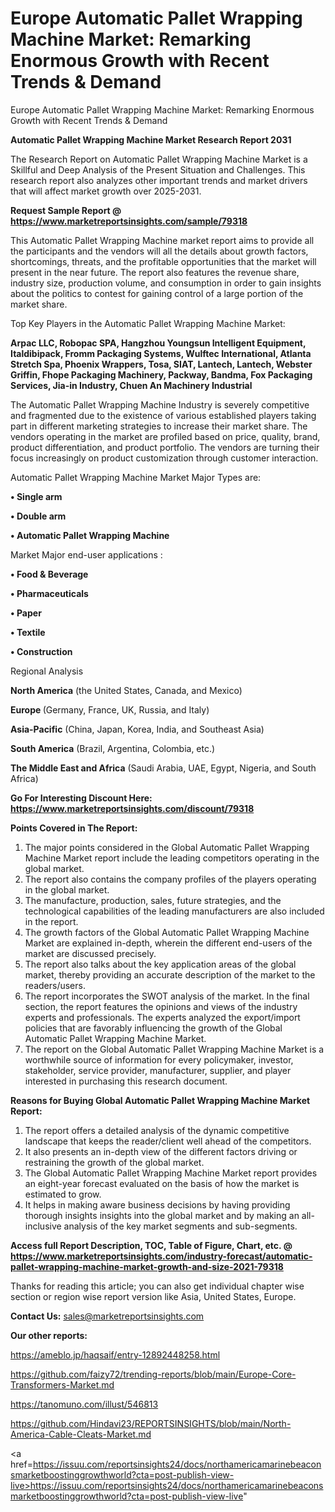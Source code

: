 # Europe Automatic Pallet Wrapping Machine Market: Remarking Enormous Growth with Recent Trends & Demand
Europe Automatic Pallet Wrapping Machine Market: Remarking Enormous Growth with Recent Trends & Demand

<strong>Automatic Pallet Wrapping Machine Market Research Report 2031</strong>

The Research Report on Automatic Pallet Wrapping Machine Market is a Skillful and Deep Analysis of the Present Situation and Challenges. This research report also analyzes other important trends and market drivers that will affect market growth over 2025-2031.

<strong>Request Sample Report @ <a href=https://www.marketreportsinsights.com/sample/79318>https://www.marketreportsinsights.com/sample/79318</a></strong>

This Automatic Pallet Wrapping Machine market report aims to provide all the participants and the vendors will all the details about growth factors, shortcomings, threats, and the profitable opportunities that the market will present in the near future. The report also features the revenue share, industry size, production volume, and consumption in order to gain insights about the politics to contest for gaining control of a large portion of the market share.

Top Key Players in the Automatic Pallet Wrapping Machine Market:

<strong>Arpac LLC, Robopac SPA, Hangzhou Youngsun Intelligent Equipment, Italdibipack, Fromm Packaging Systems, Wulftec International, Atlanta Stretch Spa, Phoenix Wrappers, Tosa, SIAT, Lantech, Lantech, Webster Griffin, Fhope Packaging Machinery, Packway, Bandma, Fox Packaging Services, Jia-in Industry, Chuen An Machinery Industrial</strong>

The Automatic Pallet Wrapping Machine Industry is severely competitive and fragmented due to the existence of various established players taking part in different marketing strategies to increase their market share. The vendors operating in the market are profiled based on price, quality, brand, product differentiation, and product portfolio. The vendors are turning their focus increasingly on product customization through customer interaction.

Automatic Pallet Wrapping Machine Market Major Types are:

<strong>• Single arm

• Double arm

• Automatic Pallet Wrapping Machine</strong>

Market Major end-user applications :

<strong>• Food & Beverage

• Pharmaceuticals

• Paper

• Textile

• Construction</strong>

Regional Analysis

</u><strong><b>North America</b></strong> (the United States, Canada, and Mexico)

<strong><b>Europe </b></strong>(Germany, France, UK, Russia, and Italy)

<strong><b>Asia-Pacific</b></strong> (China, Japan, Korea, India, and Southeast Asia)

<strong><b>South America</b></strong> (Brazil, Argentina, Colombia, etc.)

<strong><b>The Middle East and Africa</b></strong> (Saudi Arabia, UAE, Egypt, Nigeria, and South Africa)

<strong>Go For Interesting Discount Here: <a href=https://www.marketreportsinsights.com/discount/79318>https://www.marketreportsinsights.com/discount/79318</a></strong>

<strong>Points Covered in The Report:</strong>
<ol>
  <li>The major points considered in the Global Automatic Pallet Wrapping Machine Market report include the leading competitors operating in the global market.</li>
  <li>The report also contains the company profiles of the players operating in the global market.</li>
  <li>The manufacture, production, sales, future strategies, and the technological capabilities of the leading manufacturers are also included in the report.</li>
  <li>The growth factors of the Global Automatic Pallet Wrapping Machine Market are explained in-depth, wherein the different end-users of the market are discussed precisely.</li>
  <li>The report also talks about the key application areas of the global market, thereby providing an accurate description of the market to the readers/users.</li>
  <li>The report incorporates the SWOT analysis of the market. In the final section, the report features the opinions and views of the industry experts and professionals. The experts analyzed the export/import policies that are favorably influencing the growth of the Global Automatic Pallet Wrapping Machine Market.</li>
  <li>The report on the Global Automatic Pallet Wrapping Machine Market is a worthwhile source of information for every policymaker, investor, stakeholder, service provider, manufacturer, supplier, and player interested in purchasing this research document.</li>
</ol>
<strong>Reasons for Buying Global Automatic Pallet Wrapping Machine Market Report:</strong>

<ol>
  <li>The report offers a detailed analysis of the dynamic competitive landscape that keeps the reader/client well ahead of the competitors.</li>
  <li>It also presents an in-depth view of the different factors driving or restraining the growth of the global market.</li>
  <li>The Global Automatic Pallet Wrapping Machine Market report provides an eight-year forecast evaluated on the basis of how the market is estimated to grow.</li>
  <li>It helps in making aware business decisions by having providing thorough insights insights into the global market and by making an all-inclusive analysis of the key market segments and sub-segments.</li>
</ol>
<strong>Access full Report Description, TOC, Table of Figure, Chart, etc. @ <a href=https://www.marketreportsinsights.com/industry-forecast/automatic-pallet-wrapping-machine-market-growth-and-size-2021-79318>https://www.marketreportsinsights.com/industry-forecast/automatic-pallet-wrapping-machine-market-growth-and-size-2021-79318</a></strong>


Thanks for reading this article; you can also get individual chapter wise section or region wise report version like Asia, United States, Europe.

<strong>Contact Us:</strong>
sales@marketreportsinsights.com

<strong>Our other reports:</strong>

<a href=https://ameblo.jp/haqsaif/entry-12892448258.html>https://ameblo.jp/haqsaif/entry-12892448258.html</a>

<a href=https://github.com/faizy72/trending-reports/blob/main/Europe-Core-Transformers-Market.md>https://github.com/faizy72/trending-reports/blob/main/Europe-Core-Transformers-Market.md</a>

<a href=https://tanomuno.com/illust/546813>https://tanomuno.com/illust/546813</a>

<a href=https://github.com/Hindavi23/REPORTSINSIGHTS/blob/main/North-America-Cable-Cleats-Market.md>https://github.com/Hindavi23/REPORTSINSIGHTS/blob/main/North-America-Cable-Cleats-Market.md</a>

<a href=https://issuu.com/reportsinsights24/docs/northamericamarinebeaconsmarketboostinggrowthworld?cta=post-publish-view-live>https://issuu.com/reportsinsights24/docs/northamericamarinebeaconsmarketboostinggrowthworld?cta=post-publish-view-live</a>"
